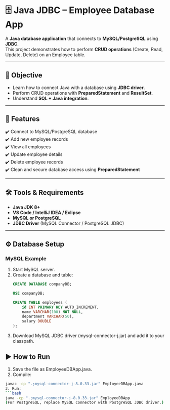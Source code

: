 # 🗄️ Java JDBC – Employee Database App

A **Java database application** that connects to **MySQL/PostgreSQL** using **JDBC**.  
This project demonstrates how to perform **CRUD operations** (Create, Read, Update, Delete) on an Employee table.

---

## 📖 Objective
- Learn how to connect Java with a database using **JDBC driver**.
- Perform CRUD operations with **PreparedStatement** and **ResultSet**.
- Understand **SQL + Java integration**.

---

## 🚀 Features
✔️ Connect to MySQL/PostgreSQL database  
✔️ Add new employee records  
✔️ View all employees  
✔️ Update employee details  
✔️ Delete employee records  
✔️ Clean and secure database access using **PreparedStatement**  

---

## 🛠 Tools & Requirements
- **Java JDK 8+**
- **VS Code / IntelliJ IDEA / Eclipse**
- **MySQL or PostgreSQL**
- **JDBC Driver** (MySQL Connector / PostgreSQL JDBC)

---

## ⚙️ Database Setup

### MySQL Example
1. Start MySQL server.  
2. Create a database and table:
   ```sql
   CREATE DATABASE companyDB;

   USE companyDB;

   CREATE TABLE employees (
       id INT PRIMARY KEY AUTO_INCREMENT,
       name VARCHAR(100) NOT NULL,
       department VARCHAR(50),
       salary DOUBLE
   );
3. Download MySQL JDBC driver (mysql-connector-j.jar) and add it to your classpath.

## ▶️ How to Run
1. Save the file as EmployeeDBApp.java.
2. Compile:
```bash
javac -cp ".;mysql-connector-j-8.0.33.jar" EmployeeDBApp.java
3. Run:
```bash
java -cp ".;mysql-connector-j-8.0.33.jar" EmployeeDBApp
(For PostgreSQL, replace MySQL connector with PostgreSQL JDBC driver.)
